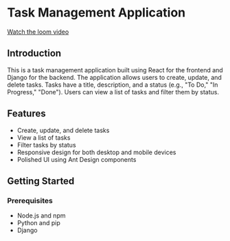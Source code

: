 # Task Management Application

[Watch the loom video]([https://www.loom.com/share/7d5045f06ef14c6d87cfeb2aa662263d?sid=0d6a0126-adaa-480e-a704-288c5896a63f]) <!-- Add the actual video link here -->

## Introduction

This is a task management application built using React for the frontend and Django for the backend. The application allows users to create, update, and delete tasks. Tasks have a title, description, and a status (e.g., "To Do," "In Progress," "Done"). Users can view a list of tasks and filter them by status.

## Features

- Create, update, and delete tasks
- View a list of tasks
- Filter tasks by status
- Responsive design for both desktop and mobile devices
- Polished UI using Ant Design components

## Getting Started

### Prerequisites

- Node.js and npm
- Python and pip
- Django
